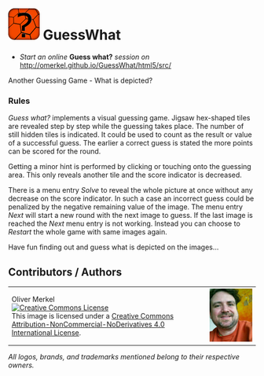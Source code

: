 <img alt="Guess what is depicted" width="64" src="html5/src/img/icons/guess_what-64.png" /> GuessWhat
=========

* _Start an online_ __Guess what?__ _session on_ http://omerkel.github.io/GuessWhat/html5/src/

Another Guessing Game - What is depicted?

<h3>Rules</h3>
<p><em>Guess what?</em> implements a visual guessing game.
  Jigsaw hex-shaped tiles are revealed step by step while
  the guessing takes place. The number of still hidden
  tiles is indicated. It could be used to count as the
  result or value of a successful guess. The earlier a
  correct guess is stated the more points can be scored
  for the round.</p>
<p>Getting a minor hint is performed by clicking or touching
  onto the guessing area. This only reveals another
  tile and the score indicator is decreased.</p>
<p>There is a menu entry <em>Solve</em> to reveal the whole
  picture at once without any decrease on the score indicator.
  In such a case an incorrect guess could be penalized by the
  negative remaining value of the image. The menu entry
  <em>Next</em> will start a new round with
  the next image to guess. If the last image is reached the
  <em>Next</em> menu entry is not working. Instead you can
  choose to <em>Restart</em> the whole game with same images
  again.</p>
<p>Have fun finding out and guess what is depicted on the images...</p>

Contributors / Authors
----------------------

<table>
  <tr>
    <td><p>Oliver Merkel<br /><a rel="license" href="http://creativecommons.org/licenses/by-nc-nd/4.0/"><img alt="Creative Commons License" style="border-width:0" src="http://i.creativecommons.org/l/by-nc-nd/4.0/88x31.png" /></a><br />This image is licensed under a <a rel="license" href="http://creativecommons.org/licenses/by-nc-nd/4.0/">Creative Commons Attribution-NonCommercial-NoDerivatives 4.0 International License</a>.    
    </p>
    </td>
    <td width="20%"><img width="100%" ondragstart="return false;" alt="Oliver Merkel, Creative Commons License, This image is licensed under a Creative Commons Attribution-NonCommercial-NoDerivatives 4.0 International License." src="html5/src/img/oliver_150117.jpg" /></td>
  </tr>
</table>

_All logos, brands, and trademarks mentioned belong to their respective owners._
